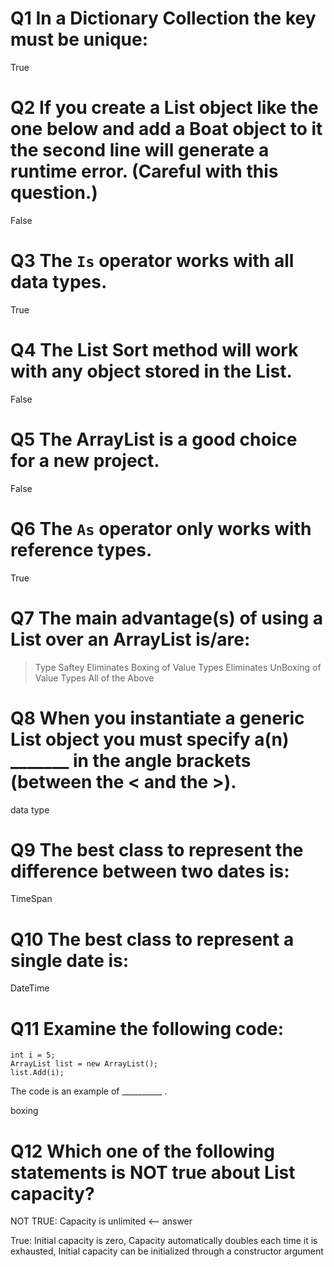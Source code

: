 # Q1 In a Dictionary Collection the key must be unique:
True

# Q2 If you create a List object like the one below and add a Boat object to it the second line will generate a runtime error. (Careful with this question.)
False

# Q3 The `Is` operator works with all data types.
True

# Q4 The List<T> Sort method will work with any object stored in the List.
False

# Q5 The ArrayList is a good choice for a new project.
False

# Q6 The `As` operator only works with reference types.
True

# Q7 The main advantage(s) of using a List over an ArrayList is/are:
> Type Saftey
> Eliminates Boxing of Value Types
> Eliminates UnBoxing of Value Types
> All of the Above

# Q8 When you instantiate a generic List object you must specify a(n)  _______ in the angle brackets (between the < and the >).
data type

# Q9 The best class to represent the difference between two dates is:
TimeSpan
 
# Q10 The best class to represent a single date is:
DateTime

# Q11 Examine the following code:
```
int i = 5;
ArrayList list = new ArrayList();
list.Add(i);
```
The code is an example of __________ .

boxing


# Q12 Which one of the following statements is NOT true about List capacity?
NOT TRUE: Capacity is unlimited <-- answer

True: Initial capacity is zero, Capacity automatically doubles each time it is exhausted, Initial capacity can be initialized through a constructor argument
